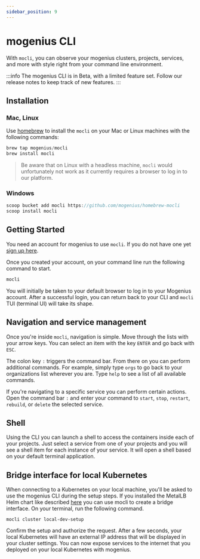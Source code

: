 ```yaml
---
sidebar_position: 9
---
```


# mogenius CLI

With `mocli`, you can observe your mogenius clusters, projects, services, and more with style right from your command line environment.


:::info
The mogenius CLI is in Beta, with a limited feature set. Follow our release notes to keep track of new features.
:::

## Installation

### Mac, Linux

Use [homebrew](https://brew.sh) to install the `mocli` on your Mac or Linux machines with the following commands:

```jsx title="Install mocli"
brew tap mogenius/mocli
brew install mocli
```

> Be aware that on Linux with a headless machine, `mocli` would unfortunately not work as it currently requires a browser to log in to our platform.

### Windows

```jsx title="Install mocli"
scoop bucket add mocli https://github.com/mogenius/homebrew-mocli
scoop install mocli
```

## Getting Started

You need an account for mogenius to use `mocli`. If you do not have one yet [sign up here](https://app.mogenius.com).

Once you created your account, on your command line run the following command to start.

```jsx title="Launch the CLI"
mocli
```

You will initially be taken to your default browser to log in to your Mogenius account. After a successful login, you can return back to your CLI and `mocli` TUI (terminal UI) will take its shape.

## Navigation and service management

Once you're inside `mocli`, navigation is simple. Move through the lists with your arrow keys. You can select an item with the key `ENTER` and go back with `ESC`.

The colon key `:` triggers the command bar. From there on you can perform additional commands. For example, simply type `orgs` to go back to your organizations list wherever you are. Type `help` to see a list of all available commands.

If you're navigating to a specific service you can perform certain actions. Open the command bar `:` and enter your command to `start`, `stop`, `restart`, `rebuild`, or `delete` the selected service.

## Shell

Using the CLI you can launch a shell to access the containers inside each of your projects. Just select a service from one of your projects and you will see a shell item for each instance of your service. It will open a shell based on your default terminal application.

## Bridge interface for local Kubernetes
When connecting to a Kubernetes on your local machine, you'll be asked to use the mogenius CLI during the setup steps. If you installed the MetalLB Helm chart like described [here](../overview/quickstart.md#5-install-helm-charts) you can use mocli to create a bridge interface. On your terminal, run the following command.

```
mocli cluster local-dev-setup
```

Confirm the setup and authorize the request. After a few seconds, your local Kubernetes will have an external IP address that will be displayed in your cluster settings. You can now expose services to the internet that you deployed on your local Kubernetes with mogenius.